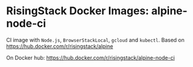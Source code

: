# RisingStack Docker Images: alpine-node-ci

CI image with `Node.js`, `BrowserStackLocal`, `gcloud` and `kubectl`.
Based on https://hub.docker.com/r/risingstack/alpine

On Docker hub:
https://hub.docker.com/r/risingstack/alpine-node-ci
